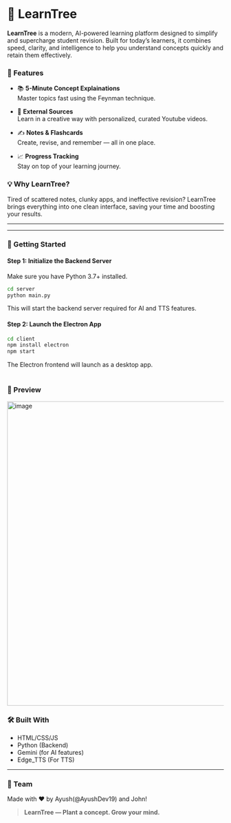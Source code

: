 # 🌱 LearnTree

**LearnTree** is a modern, AI-powered learning platform designed to simplify and supercharge student revision. Built for today’s learners, it combines speed, clarity, and intelligence to help you understand concepts quickly and retain them effectively.

### 🚀 Features
- 📚 **5-Minute Concept Explainations**  
  Master topics fast using the Feynman technique.

- 🧠 **External Sources**  
  Learn in a creative way with personalized, curated Youtube videos.

- ✍️ **Notes & Flashcards**  
  Create, revise, and remember — all in one place.

- 📈 **Progress Tracking**  
  Stay on top of your learning journey.

### 💡 Why LearnTree?
Tired of scattered notes, clunky apps, and ineffective revision? LearnTree brings everything into one clean interface, saving your time and boosting your results.

---
---

### 🧪 Getting Started

#### Step 1: Initialize the Backend Server

Make sure you have Python 3.7+ installed.

```bash
cd server
python main.py
```
This will start the backend server required for AI and TTS features.
#### Step 2: Launch the Electron App

```bash
cd client
npm install electron
npm start
```
The Electron frontend will launch as a desktop app.
<br><br>

### 📸 Preview
<img width="1052" height="707" alt="image" src="https://github.com/user-attachments/assets/069fb03d-aef0-461c-9e02-1b3cd609145d" />


### 🛠️ Built With
- HTML/CSS/JS
- Python (Backend)
- Gemini (for AI features)
- Edge_TTS (For TTS)

---

### 🤝 Team
Made with ❤️ by Ayush(@AyushDev19) and John!

> **LearnTree — Plant a concept. Grow your mind.**
